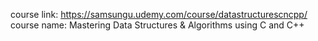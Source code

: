 course link: https://samsungu.udemy.com/course/datastructurescncpp/
course name: Mastering Data Structures & Algorithms using C and C++